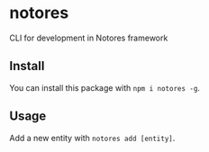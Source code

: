 # notores
CLI for development in Notores framework

## Install ##
You can install this package with `npm i notores -g`.

## Usage ##
Add a new entity with `notores add [entity]`.